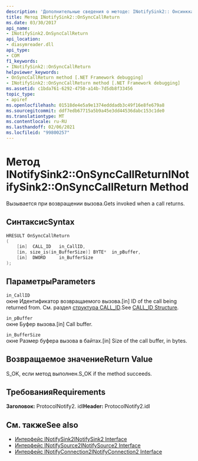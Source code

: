 ```yaml
---
description: 'Дополнительные сведения о методе: INotifySink2:: Онсинккаллретурн'
title: Метод INotifySink2::OnSyncCallReturn
ms.date: 03/30/2017
api_name:
- INotifySink2.OnSyncCallReturn
api_location:
- diasymreader.dll
api_type:
- COM
f1_keywords:
- INotifySink2::OnSyncCallReturn
helpviewer_keywords:
- OnSyncCallReturn method [.NET Framework debugging]
- INotifySink2::OnSyncCallReturn method [.NET Framework debugging]
ms.assetid: c1bda761-6292-4750-a14b-7d5db8f33456
topic_type:
- apiref
ms.openlocfilehash: 01518de4e5a9e1374edddadb3c49f16e8fe679a8
ms.sourcegitcommit: ddf7edb67715a5b9a45e3dd44536dabc153c1de0
ms.translationtype: MT
ms.contentlocale: ru-RU
ms.lasthandoff: 02/06/2021
ms.locfileid: "99800257"
---
```

# <a name="inotifysink2onsynccallreturn-method"></a><span data-ttu-id="33d4c-103">Метод INotifySink2::OnSyncCallReturn</span><span class="sxs-lookup"><span data-stu-id="33d4c-103">INotifySink2::OnSyncCallReturn Method</span></span>

<span data-ttu-id="33d4c-104">Вызывается при возвращении вызова.</span><span class="sxs-lookup"><span data-stu-id="33d4c-104">Gets invoked when a call returns.</span></span>  
  
## <a name="syntax"></a><span data-ttu-id="33d4c-105">Синтаксис</span><span class="sxs-lookup"><span data-stu-id="33d4c-105">Syntax</span></span>  
  
```cpp  
HRESULT OnSyncCallReturn  
(  
    [in]  CALL_ID   in_CallID,  
    [in, size_is(in_BufferSize)] BYTE*  in_pBuffer,  
    [in]  DWORD     in_BufferSize  
);  
```  
  
## <a name="parameters"></a><span data-ttu-id="33d4c-106">Параметры</span><span class="sxs-lookup"><span data-stu-id="33d4c-106">Parameters</span></span>  

 `in_CallID`  
 <span data-ttu-id="33d4c-107">окне Идентификатор возвращаемого вызова.</span><span class="sxs-lookup"><span data-stu-id="33d4c-107">[in] ID of the call being returned from.</span></span> <span data-ttu-id="33d4c-108">См. раздел [структура CALL_ID](call-id-structure.md).</span><span class="sxs-lookup"><span data-stu-id="33d4c-108">See [CALL_ID Structure](call-id-structure.md).</span></span>  
  
 `in_pBuffer`  
 <span data-ttu-id="33d4c-109">окне Буфер вызова.</span><span class="sxs-lookup"><span data-stu-id="33d4c-109">[in] Call buffer.</span></span>  
  
 `in_BufferSize`  
 <span data-ttu-id="33d4c-110">окне Размер буфера вызова в байтах.</span><span class="sxs-lookup"><span data-stu-id="33d4c-110">[in] Size of the call buffer, in bytes.</span></span>  
  
## <a name="return-value"></a><span data-ttu-id="33d4c-111">Возвращаемое значение</span><span class="sxs-lookup"><span data-stu-id="33d4c-111">Return Value</span></span>  

 <span data-ttu-id="33d4c-112">S_OK, если метод выполнен.</span><span class="sxs-lookup"><span data-stu-id="33d4c-112">S_OK if the method succeeds.</span></span>  
  
## <a name="requirements"></a><span data-ttu-id="33d4c-113">Требования</span><span class="sxs-lookup"><span data-stu-id="33d4c-113">Requirements</span></span>  

 <span data-ttu-id="33d4c-114">**Заголовок:** ProtocolNotify2. idl</span><span class="sxs-lookup"><span data-stu-id="33d4c-114">**Header:** ProtocolNotify2.idl</span></span>  
  
## <a name="see-also"></a><span data-ttu-id="33d4c-115">См. также</span><span class="sxs-lookup"><span data-stu-id="33d4c-115">See also</span></span>

- [<span data-ttu-id="33d4c-116">Интерфейс INotifySink2</span><span class="sxs-lookup"><span data-stu-id="33d4c-116">INotifySink2 Interface</span></span>](inotifysink2-interface.md)
- [<span data-ttu-id="33d4c-117">Интерфейс INotifySource2</span><span class="sxs-lookup"><span data-stu-id="33d4c-117">INotifySource2 Interface</span></span>](inotifysource2-interface.md)
- [<span data-ttu-id="33d4c-118">Интерфейс INotifyConnection2</span><span class="sxs-lookup"><span data-stu-id="33d4c-118">INotifyConnection2 Interface</span></span>](inotifyconnection2-interface.md)

